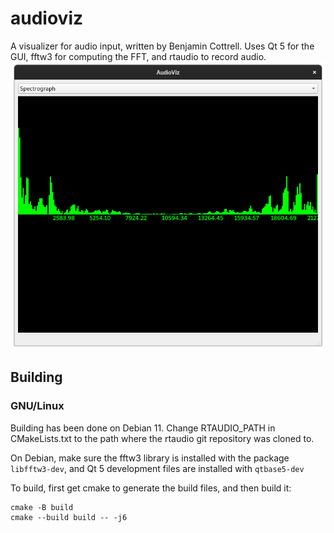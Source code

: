# audioviz
A visualizer for audio input, written by Benjamin Cottrell. Uses Qt 5 for the GUI, fftw3 for computing the FFT, and rtaudio to record audio.
![Screenshot showing spectrograph](screenshot.png)
## Building
### GNU/Linux
Building has been done on Debian 11. Change RTAUDIO_PATH in CMakeLists.txt to the path where the rtaudio git repository was cloned to.

On Debian, make sure the fftw3 library is installed with the package `libfftw3-dev`, and Qt 5 development files are installed with `qtbase5-dev`

To build, first get cmake to generate the build files, and then build it:

```
cmake -B build
cmake --build build -- -j6
```
